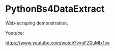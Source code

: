 # PythonBs4DataExtract
Web-scraping demonstration.

Youtube: 

https://www.youtube.com/watch?v=sFZ0uMIx1tw
